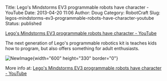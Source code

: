 Title: Lego's Mindstorms EV3 programmable robots have character - YouTube
Date: 2013-04-20 11:06
Author: Doug
Category: RobotCraft
Slug: legos-mindstorms-ev3-programmable-robots-have-character-youtube
Status: published

[Lego's Mindstorms EV3 programmable robots have character - YouTube](http://www.youtube.com/watch?v=G6cUdZRDQBw)

The next generation of Lego's programmable robotics kit is teaches kids how to program, but also offers something for adult enthusiasts.

![NewImage](http://robotcraft.org/wp-content/uploads/2013/04/NewImage2.png "NewImage.png"){width="600" height="330" border="0"}

More info at: [Lego's Mindstorms EV3 programmable robots have character - YouTube](http://www.youtube.com/watch?v=G6cUdZRDQBw)
